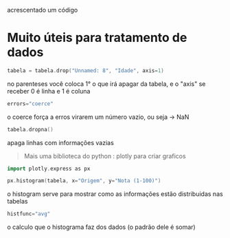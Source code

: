 acrescentado um código 

# Muito úteis para tratamento de dados
```cpp
tabela = tabela.drop("Unnamed: 8", "Idade", axis=1)
```
no parenteses você coloca 1° o que irá apagar da tabela, e o "axis" se receber 0 é linha e 1 é coluna

```cpp
errors="coerce"
```
o coerce força a erros virarem um número vazio, ou seja -> NaN

```cpp
tabela.dropna()
```
apaga linhas com informações vazias

> Mais uma biblioteca do python : plotly
para criar graficos

```cpp
import plotly.express as px

px.histogram(tabela, x="Origem", y="Nota (1-100)")
```
o histogram serve para mostrar como as informações estão distribuidas nas tabelas

```cpp
histfunc="avg"
```
o calculo que o histograma faz dos dados (o padrão dele é somar)